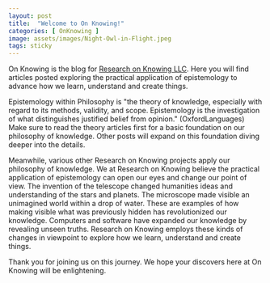 ```yaml
---
layout: post
title:  "Welcome to On Knowing!"
categories: [ OnKnowing ]
image: assets/images/Night-Owl-in-Flight.jpeg
tags: sticky
---
```


On Knowing is the blog for [Research on Knowing LLC](https://www.researchonknowing.com/). Here you will find articles posted exploring 
the practical application of epistemology to advance how we learn, understand and create things.

Epistemology within Philosophy is "the theory of knowledge, especially with regard to its methods, validity, and scope. 
Epistemology is the investigation of what distinguishes justified belief from opinion." (OxfordLanguages) 
Make sure to read the theory articles first for a basic foundation on our philosophy of knowledge.
Other posts will expand on this foundation diving deeper into the details.

Meanwhile, various other Research on Knowing projects apply our philosophy of knowledge. We at Research on Knowing believe the practical 
application of epistemology can open our eyes and change our point of view. 
The invention of the telescope changed humanities ideas and understanding of the stars and planets. 
The microscope made visible an unimagined world within a drop of water. 
These are examples of how making visible what was previously hidden has revolutionized our knowledge. 
Computers and software have expanded our knowledge by revealing unseen truths. 
Research on Knowing employs these kinds of changes in viewpoint to explore how we learn, understand and create things.

Thank you for joining us on this journey. We hope your discovers here at On Knowing will be enlightening.   